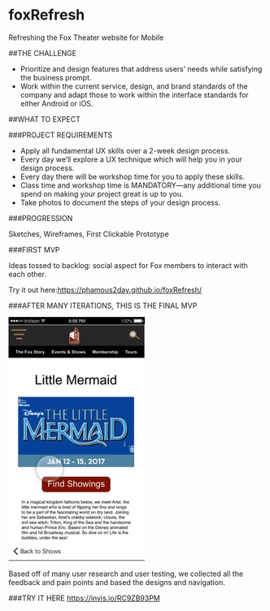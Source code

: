 # foxRefresh
Refreshing the Fox Theater website for Mobile


##THE CHALLENGE

* Prioritize and design features that address users’ needs while satisfying the business prompt.  
* Work within the current service, design, and brand standards of the company and adapt those to work within the interface standards for either Android or iOS.

##WHAT TO EXPECT

###PROJECT REQUIREMENTS

* Apply all fundamental UX skills over a 2-week design process. 
* Every day we’ll explore a UX technique which will help you in your design process. 
* Every day there will be workshop time for you to apply these skills.
* Class time and workshop time is MANDATORY—any additional time you spend on making your project great is up to you.
* Take photos to document the steps of your design process.

###PROGRESSION

Sketches, Wireframes, First Clickable Prototype

###FIRST MVP

Ideas tossed to backlog: social aspect for Fox members to interact with each other. 

Try it out here:https://phamous2day.github.io/foxRefresh/


###AFTER MANY ITERATIONS, THIS IS THE FINAL MVP

[![animation of final MVP Fox theater ticket buying site](images/foxTHEATER.gif)](https://vimeo.com/199380079 "Fox Theater Mobile Site")

Based off of many user research and user testing, we collected all the feedback and pain points and based the designs and navigation.

###TRY IT HERE
https://invis.io/RC9ZB93PM
